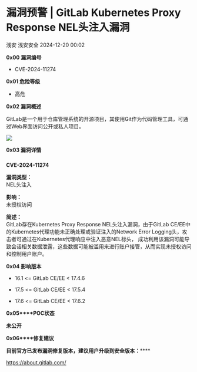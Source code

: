 #  漏洞预警 | GitLab Kubernetes Proxy Response NEL头注入漏洞   
浅安  浅安安全   2024-12-20 00:02  
  
**0x00 漏洞编号**  
- CVE-2024-11274  
  
**0x01 危险等级**  
- 高危  
  
**0x02 漏洞概述**  
  
GitLab是一个用于仓库管理系统的开源项目，其使用Git作为代码管理工具，可通过Web界面访问公开或私人项目。  
  
![](https://mmbiz.qpic.cn/sz_mmbiz_png/7stTqD182SWurkicwgzOT4LeOPBpry1N5ugc3t7jF2S3qXGNeicXtdSxC1YB5a1Gnrniar8VV7TVtDoH5D9TYSw2g/640?wx_fmt=png&from=appmsg "")  
  
**0x03 漏洞详情**  
###   
  
**CVE-2024-11274**  
  
**漏洞类型：**  
NEL头注入  
  
**影响：**  
未授权访问  
  
**简述：**  
GitLab存在Kubernetes Proxy Response NEL头注入漏洞，由于GitLab CE/EE中的Kubernetes代理功能未正确处理或验证注入的Network Error Logging头，攻击者可通过在Kubernetes代理响应中注入恶意NEL标头， 成功利用该漏洞可能导致会话相关数据泄露，这些数据可能被滥用来进行账户接管，从而实现未授权访问和控制用户账户。  
  
**0x04 影响版本**  
- 16.1 <= GitLab CE/EE < 17.4.6  
  
- 17.5 <= GitLab CE/EE < 17.5.4  
  
- 17.6 <= GitLab CE/EE < 17.6.2  
  
**0x05****POC状态**  
  
**未公开**  
  
**0x06****修复建议**  
  
******目前官方已发布漏洞修复版本，建议用户升级到安全版本****：******  
  
https://about.gitlab.com/  
  
  
  
